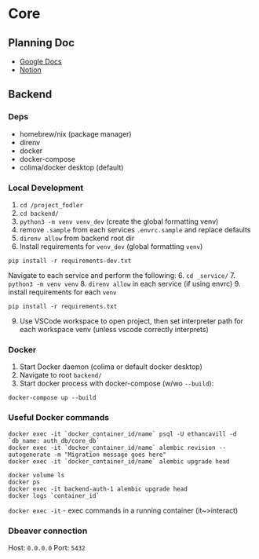 # Core

## Planning Doc
- [Google Docs](https://docs.google.com/document/d/1nWxq26N9xc58UbZNNJ4-m58uU7EoFh0y7El0LYVcf4U/edit?usp=sharing)
- [Notion](https://www.notion.so/Main-Microservice-Project-fb97d85962ef45c2bce9fa9714499ec2?pvs=4)

## Backend 
### Deps
- homebrew/nix (package manager)
- direnv
- docker
- docker-compose
- colima/docker desktop (default)

### Local Development
1. `cd /project_fodler`
2. `cd backend/`
3. `python3 -m venv venv_dev` (create the global formatting venv)
4. remove `.sample` from each services `.envrc.sample` and replace defaults
5. `direnv allow` from backend root dir
6. Install requirements for `venv_dev` (global formatting `venv`)
```
pip install -r requirements-dev.txt
```

Navigate to each service and perform the following:
6. `cd _service/`
7. `python3 -m venv venv`
8. `direnv allow` in each service (if using envrc)
9. install requirements for each `venv`
```
pip install -r requirements.txt
```

9. Use VSCode workspace to open project, then set interpreter path for each workspace venv (unless vscode correctly interprets)


### Docker
1. Start Docker daemon (colima or default docker desktop)
2. Navigate to root `backend/`
3. Start docker process with docker-compose (w/wo `--build`):
```
docker-compose up --build
```

### Useful Docker commands
```
docker exec -it `docker_container_id/name` psql -U ethancavill -d `db_name: auth_db/core_db`
docker exec -it `docker_container_id/name` alembic revision --autogenerate -m "Migration message goes here"
docker exec -it `docker_container_id/name` alembic upgrade head

docker volume ls
docker ps
docker exec -it backend-auth-1 alembic upgrade head
docker logs `container_id`

```

`docker exec -it` - exec commands in a running container (it~>interact)

### Dbeaver connection
Host: `0.0.0.0`
Port: `5432`
